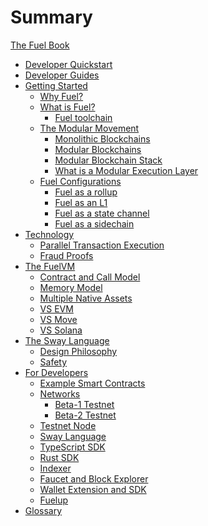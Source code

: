 # Summary

<!-- markdownlint-disable MD042 -->

[The Fuel Book](./README.md)

- [Developer Quickstart](./developer-quickstart.md)
- [Developer Guides](./developer-guides.md)
- [Getting Started](./getting-started.md)
  - [Why Fuel?](./why-fuel.md)
  - [What is Fuel?](./what-is-fuel.md)
    - [Fuel toolchain](./fuel-toolchain.md)
  - [The Modular Movement](./modular-movement.md)
    - [Monolithic Blockchains](./monolithic.md)
    - [Modular Blockchains]()
    - [Modular Blockchain Stack]()
    - [What is a Modular Execution Layer](./modular-execution.md)
  - [Fuel Configurations](./fuel-configurations.md)
    - [Fuel as a rollup](./rollup.md)
    - [Fuel as an L1](./l1.md)
    - [Fuel as a state channel](./state-channel.md)
    - [Fuel as a sidechain](./sidechain.md)
- [Technology](./technology/index.md)
  - [Parallel Transaction Execution](./technology/parallel_tx_execution.md)
  - [Fraud Proofs](./technology/fraud_proofs.md)
- [The FuelVM](./fuelvm/index.md)
  - [Contract and Call Model](./fuelvm/contract_call_model.md)
  - [Memory Model](./fuelvm/memory_model.md)
  - [Multiple Native Assets](./fuelvm/native_assets.md)
  - [VS EVM](./vs-evm.md)
  - [VS Move]()
  - [VS Solana]()
- [The Sway Language](./sway-language.md)
  - [Design Philosophy](./design-philosophy.md)
  - [Safety](./sway-safety.md)
- [For Developers](./for-developers/for-developer.md)
  - [Example Smart Contracts](./for-developers/example-contracts.md)
  - [Networks](./networks/networks.md)
    - [Beta-1 Testnet](./networks/beta-1.md)
    - [Beta-2 Testnet](./networks/beta-2.md)
  - [Testnet Node](./for-developers/testnet-node.md)
  - [Sway Language](./for-developers/sway.md)
  - [TypeScript SDK](./for-developers/ts-sdk.md)
  - [Rust SDK](./for-developers/rust-sdk.md)
  - [Indexer](./for-developers/indexer.md)
  - [Faucet and Block Explorer](./for-developers/faucet-and-blockexplorer.md)
  - [Wallet Extension and SDK](./for-developers/fuels.md)
  - [Fuelup](./for-developers/fuelup.md)
- [Glossary](./glossary.md)
